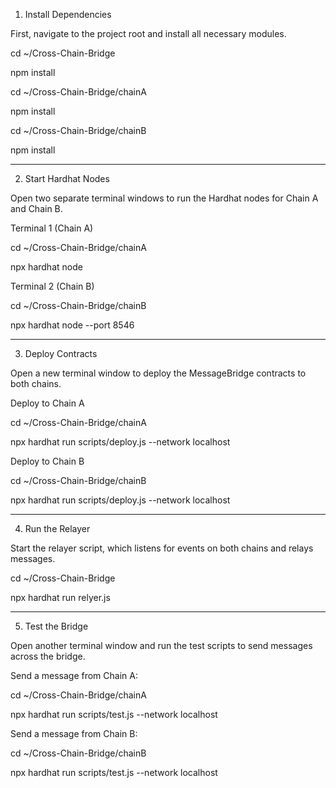 1. Install Dependencies  

First, navigate to the project root and install all necessary modules.  

cd ~/Cross-Chain-Bridge  

npm install  

cd ~/Cross-Chain-Bridge/chainA  

npm install  

cd ~/Cross-Chain-Bridge/chainB  

npm install  

--------------------------------------------------------------------------------------
2. Start Hardhat Nodes  

Open two separate terminal windows to run the Hardhat nodes for Chain A and Chain B.  

Terminal 1 (Chain A)  

cd ~/Cross-Chain-Bridge/chainA  

npx hardhat node  


Terminal 2 (Chain B)  

cd ~/Cross-Chain-Bridge/chainB  

npx hardhat node --port 8546  

--------------------------------------------------------------------------------------
3. Deploy Contracts  

Open a new terminal window to deploy the MessageBridge contracts to both chains.  


Deploy to Chain A  

cd ~/Cross-Chain-Bridge/chainA  

npx hardhat run scripts/deploy.js --network localhost  


Deploy to Chain B  

cd ~/Cross-Chain-Bridge/chainB  

npx hardhat run scripts/deploy.js --network localhost  

--------------------------------------------------------------------------------------  
4. Run the Relayer  

Start the relayer script, which listens for events on both chains and relays messages.  


cd ~/Cross-Chain-Bridge   

npx hardhat run relyer.js  

--------------------------------------------------------------------------------------
5. Test the Bridge  

Open another terminal window and run the test scripts to send messages across the bridge.  


Send a message from Chain A:  

cd ~/Cross-Chain-Bridge/chainA  

npx hardhat run scripts/test.js --network localhost  


Send a message from Chain B:  

cd ~/Cross-Chain-Bridge/chainB  

npx hardhat run scripts/test.js --network localhost  